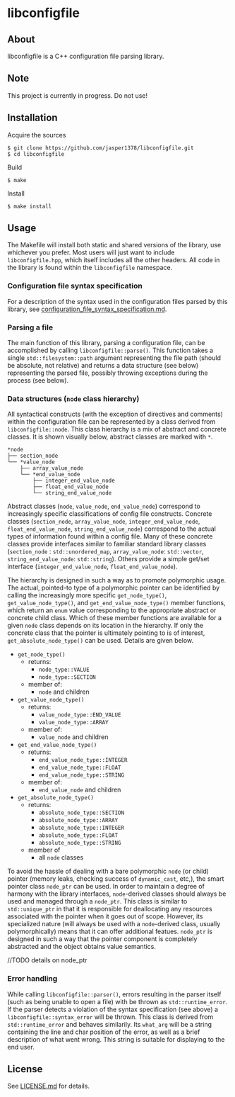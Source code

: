 # libconfigfile

## About
libconfigfile is a C++ configuration file parsing library. 

## Note
This project is currently in progress. Do not use!

## Installation
Acquire the sources
```
$ git clone https://github.com/jasper1378/libconfigfile.git
$ cd libconfigfile
```
Build
```
$ make
```
Install
```
$ make install
```

## Usage
The Makefile will install both static and shared versions of the library, use whichever you prefer. Most users will just want to include `libconfigfile.hpp`, which itself includes all the other headers. All code in the library is found within the `libconfigfile` namespace.

### Configuration file syntax specification

For a description of the syntax used in the configuration files parsed by this library, see [configuration_file_syntax_specification.md](configuration_file_syntax_specification.md).

### Parsing a file

The main function of this library, parsing a configuration file, can be accomplished by calling `libconfigfile::parse()`. This function takes a single `std::filesystem::path` argument representing the file path (should be absolute, not relative) and returns a data structure (see below) representing the parsed file, possibly throwing exceptions during the process (see below).

### Data structures (`node` class hierarchy)

All syntactical constructs (with the exception of directives and comments) within the configuration file can be represented by a class derived from `libconfigfile::node`. This class hierarchy is a mix of abstract and concrete classes. It is shown visually below, abstract classes are marked with `*`.

```
*node
├── section_node
└── *value_node
    ├── array_value_node
    └── *end_value_node
        ├── integer_end_value_node
        ├── float_end_value_node
        └── string_end_value_node
```

Abstract classes (`node`, `value_node`, `end_value_node`) correspond to increasingly specific classifications of config file constructs. Concrete classes (`section_node`, `array_value_node`, `integer_end_value_node`, `float_end_value_node`, `string_end_value_node`) correspond to the actual types of information found within a config file. Many of these concrete classes provide interfaces similar to familiar standard library classes (`section_node` : `std::unordered_map`, `array_value_node`: `std::vector`, `string_end_value_node`: `std::string`). Others provide a simple get/set interface (`integer_end_value_node`, `float_end_value_node`).

The hierarchy is designed in such a way as to promote polymorphic usage. The actual, pointed-to type of a polymorphic pointer can be identified by calling the increasingly more specific `get_node_type()`, `get_value_node_type()`, and `get_end_value_node_type()` member functions, which return an `enum` value corresponding to the appropriate abstract or concrete child class. Which of these member functions are available for a given `node` class depends on its location in the hierarchy. If only the concrete class that the pointer is ultimately pointing to is of interest, `get_absolute_node_type()` can be used. Details are given below.


- `get_node_type()`
    - returns:
        - `node_type::VALUE`
        - `node_type::SECTION`
    - member of:
        - `node` and children
- `get_value_node_type()`
    - returns:
        - `value_node_type::END_VALUE`
        - `value_node_type::ARRAY`
    - member of:
        - `value_node` and children
- `get_end_value_node_type()`
    - returns:
        - `end_value_node_type::INTEGER`
        - `end_value_node_type::FLOAT`
        - `end_value_node_type::STRING`
    - member of:
        - `end_value_node` and children
- `get_absolute_node_type()`
    - returns:
        - `absolute_node_type::SECTION`
        - `absolute_node_type::ARRAY`
        - `absolute_node_type::INTEGER`
        - `absolute_node_type::FLOAT`
        - `absolute_node_type::STRING`
    - member of
        - all `node` classes

To avoid the hassle of dealing with a bare polymorphic `node` (or child) pointer (memory leaks, checking success of `dynamic_cast`, etc,), the smart pointer class `node_ptr` can be used. In order to maintain a degree of harmony with the library interfaces, `node`-derived classes should always be used and managed through a `node_ptr`. This class is similar to `std::unique_ptr` in that it is responsible for deallocating any resources associated with the pointer when it goes out of scope. However, its specialized nature (will always be used with a `node`-derived class, usually polymorphically) means that it can offer additional featues. `node_ptr` is designed in such a way that the pointer component is completely abstracted and the object obtains value semantics.

//TODO details on node_ptr

### Error handling

While calling `libconfigfile::parser()`, errors resulting in the parser itself (such as being unable to open a file) with be thrown as `std::runtime_error`. If the parser detects a violation of the syntax specification (see above) a `libconfigfile::syntax_error` will be thrown. This class is derived from `std::runtime_error` and behaves similarily. Its `what_arg` will be a string containing the line and char position of the error, as well as a brief description of what went wrong. This string is suitable for displaying to the end user.

## License
See [LICENSE.md](LICENSE.md) for details.
